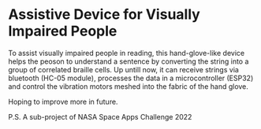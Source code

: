 # Assistive Device for Visually Impaired People

To assist visually impaired people in reading, this hand-glove-like device helps the peoson to understand a sentence by converting the string into a group of correlated braille cells. Up untill now, it can receive strings via bluetooth (HC-05 module), processes the data in a microcontroller (ESP32) and control the vibration motors meshed into the fabric of the hand glove.

Hoping to improve more in future.

P.S. A sub-project of NASA Space Apps Challenge 2022

